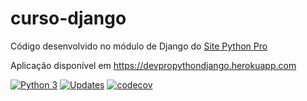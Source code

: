 # curso-django
Código desenvolvido no módulo de Django do [Site Python Pro](www.python.pro.br)

Aplicação disponível em https://devpropythondjango.herokuapp.com

[![Python 3](https://pyup.io/repos/github/LeandroYamada/curso-django/python-3-shield.svg)](https://pyup.io/repos/github/LeandroYamada/curso-django/)
[![Updates](https://pyup.io/repos/github/LeandroYamada/curso-django/shield.svg)](https://pyup.io/repos/github/LeandroYamada/curso-django/)
[![codecov](https://codecov.io/gh/LeandroYamada/curso-django/branch/main/graph/badge.svg?token=K8jW5KOtEh)](https://codecov.io/gh/LeandroYamada/curso-django)


